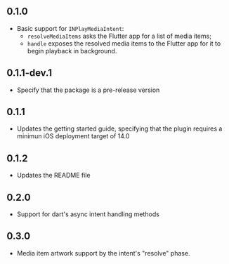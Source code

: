 ## 0.1.0

* Basic support for `INPlayMediaIntent`:
  * `resolveMediaItems` asks the Flutter app for a list of media items;
  * `handle` exposes the resolved media items to the Flutter app for it to begin playback in background.

## 0.1.1-dev.1

* Specify that the package is a pre-release version

## 0.1.1

* Updates the getting started guide, specifying that the plugin requires a minimun iOS deployment target of 14.0

## 0.1.2

* Updates the README file

## 0.2.0

* Support for dart's async intent handling methods

## 0.3.0

* Media item artwork support by the intent's "resolve" phase.